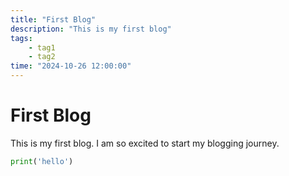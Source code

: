 ```yaml
---
title: "First Blog"
description: "This is my first blog"
tags: 
    - tag1
    - tag2
time: "2024-10-26 12:00:00"
---
```


# First Blog

This is my first blog. I am so excited to start my blogging journey.

```python
print('hello')
```
